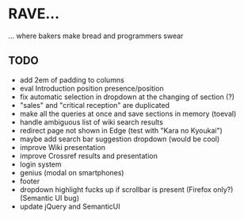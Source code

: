 # RAVE...

... where bakers make bread and programmers swear

## TODO

* add 2em of padding to columns
* eval Introduction position presence/position
* fix automatic selection in dropdown at the changing of section (?)
* "sales" and "critical reception" are duplicated
* make all the queries at once and save sections in memory (toeval)
* handle ambiguous list of wiki search results
* redirect page not shown in Edge (test with "Kara no Kyoukai")
* maybe add search bar suggestion dropdown (would be cool)
* improve Wiki presentation
* improve Crossref results and presentation
* login system
* genius (modal on smartphones)
* footer
* dropdown highlight fucks up if scrollbar is present (Firefox only?) (Semantic UI bug)
* update jQuery and SemanticUI
